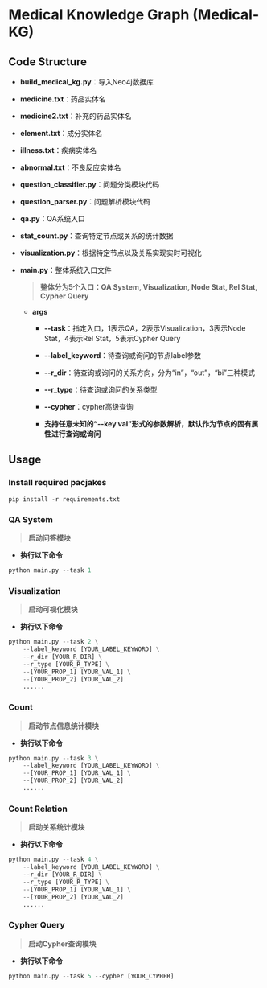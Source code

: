# Medical Knowledge Graph (Medical-KG)

## Code Structure

- **build_medical_kg.py**：导入Neo4j数据库

- **medicine.txt**：药品实体名

- **medicine2.txt**：补充的药品实体名

- **element.txt**：成分实体名

- **illness.txt**：疾病实体名

- **abnormal.txt**：不良反应实体名

- **question_classifier.py**：问题分类模块代码

- **question_parser.py**：问题解析模块代码

- **qa.py**：QA系统入口

- **stat_count.py**：查询特定节点或关系的统计数据

- **visualization.py**：根据特定节点以及关系实现实时可视化

- **main.py**：整体系统入口文件

    > **整体分为5个入口：QA System, Visualization, Node Stat, Rel Stat, Cypher Query**

    + **args**

        + **--task**：指定入口，1表示QA，2表示Visualization，3表示Node Stat，4表示Rel Stat，5表示Cypher Query

        + **--label_keyword**：待查询或询问的节点label参数

        + **--r_dir**：待查询或询问的关系方向，分为“in”，“out”，“bi”三种模式

        + **--r_type**：待查询或询问的关系类型

        + **--cypher**：cypher高级查询

        + **支持任意未知的“--key val”形式的参数解析，默认作为节点的固有属性进行查询或询问**


## Usage

### Install required pacjakes
```shell
pip install -r requirements.txt
```

### **QA System**

> **启动问答模块**

- **执行以下命令**

```python
python main.py --task 1
```


### **Visualization**

> **启动可视化模块**

- **执行以下命令**

```python
python main.py --task 2 \
    --label_keyword [YOUR_LABEL_KEYWORD] \
    --r_dir [YOUR_R_DIR] \
    --r_type [YOUR_R_TYPE] \
    --[YOUR_PROP_1] [YOUR_VAL_1] \
    --[YOUR_PROP_2] [YOUR_VAL_2]
    ......
```

### **Count**

> **启动节点信息统计模块**

- **执行以下命令**

```python
python main.py --task 3 \
    --label_keyword [YOUR_LABEL_KEYWORD] \
    --[YOUR_PROP_1] [YOUR_VAL_1] \
    --[YOUR_PROP_2] [YOUR_VAL_2]
    ......
```

### **Count Relation**

> **启动关系统计模块**

- **执行以下命令**

```python
python main.py --task 4 \
    --label_keyword [YOUR_LABEL_KEYWORD] \
    --r_dir [YOUR_R_DIR] \
    --r_type [YOUR_R_TYPE] \
    --[YOUR_PROP_1] [YOUR_VAL_1] \
    --[YOUR_PROP_2] [YOUR_VAL_2]
    ......
```

### **Cypher Query**

> **启动Cypher查询模块**

- **执行以下命令**

```python
python main.py --task 5 --cypher [YOUR_CYPHER]
```
